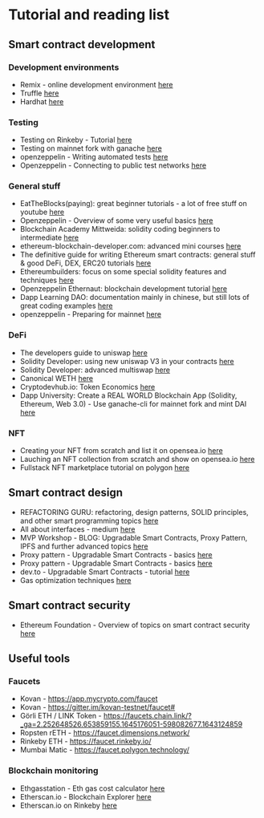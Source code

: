 # Tutorial and reading list

## Smart contract development
### Development environments
- Remix - online development environment [here](https://remix.ethereum.org/)
- Truffle [here](https://trufflesuite.com/)
- Hardhat [here](https://hardhat.org/getting-started/)

### Testing
- Testing on Rinkeby - Tutorial [here](https://www.geeksforgeeks.org/deploying-smart-contract-on-test-main-network-using-truffle/)
- Testing on mainnet fork with ganache [here](https://blockheroes.dev/test-smart-contracts-on-mainnet/)
- openzeppelin - Writing automated tests [here](https://docs.openzeppelin.com/learn/writing-automated-tests)
- Openzeppelin - Connecting to public test networks [here](https://docs.openzeppelin.com/learn/connecting-to-public-test-networks)

### General stuff
- EatTheBlocks(paying): great beginner tutorials - a lot of free stuff on youtube [here](https://eattheblocks.com/)
- Openzeppelin - Overview of some very useful basics [here](https://docs.openzeppelin.com/)
- Blockchain Academy Mittweida: solidity coding beginners to intermediate [here](https://blockchain-academy.hs-mittweida.de/courses/solidity-coding-beginners-to-intermediate/)
- ethereum-blockchain-developer.com: advanced mini courses [here](https://ethereum-blockchain-developer.com/100-advanced-ethereum/)
- The definitive guide for writing Ethereum smart contracts: general stuff & good DeFi, DEX, ERC20 tutorials [here](https://ethereumdev.io/)
- Ethereumbuilders: focus on some special solidity features and techniques [here](https://ethereumbuilders.gitbooks.io/guide/content/en/solidity_features.html)
- Openzeppelin Ethernaut: blockchain development tutorial [here](https://ethernaut.openzeppelin.com/)
- Dapp Learning DAO: documentation mainly in chinese, but still lots of great coding examples [here](https://github.com/Dapp-Learning-DAO/Dapp-Learning)
- openzeppelin - Preparing for mainnet [here](https://docs.openzeppelin.com/learn/preparing-for-mainnet)

### DeFi
- The developers guide to uniswap [here](https://blog.oceanprotocol.com/the-developers-guide-to-uniswap-48fcf6e9ee1e)
- Solidity Developer: using new uniswap V3 in your contracts [here](https://soliditydeveloper.com/uniswap3)
- Solidity Developer: advanced multiswap [here](https://soliditydeveloper.com/multiswap-advanced)
- Canonical WETH [here](https://blog.0xproject.com/canonical-weth-a9aa7d0279dd)
- Cryptodevhub.io: Token Economics [here](https://cryptodevhub.io/wiki/token-economics)
- Dapp University: Create a REAL WORLD Blockchain App (Solidity, Ethereum, Web 3.0) - Use ganache-cli for mainnet fork and mint DAI [here](https://morioh.com/p/36025b80fd0b)

### NFT
- Creating your NFT from scratch and list it on opensea.io [here](https://medium.com/gft-engineering/creating-your-own-nft-from-scratch-and-listing-it-on-opensea-8ac296cf1019)
- Lauching an NFT collection from scratch and show on opensea.io [here](https://medium.com/@ultrasoundchad/launching-an-nft-from-scratch-9d0502f5fef9)
- Fullstack NFT marketplace tutorial on polygon [here](https://dev.to/edge-and-node/building-scalable-full-stack-apps-on-ethereum-with-polygon-2cfb)

## Smart contract design
- REFACTORING GURU: refactoring, design patterns, SOLID principles, and other smart programming topics [here](https://refactoring.guru/)
- All about interfaces - medium [here](https://medium.com/coinmonks/solidity-tutorial-all-about-interfaces-f547d2869499)
- MVP Workshop - BLOG: Upgradable Smart Contracts, Proxy Pattern, IPFS and further advanced topics [here](https://mvpworkshop.co/blog/)
- Proxy pattern - Upgradable Smart Contracts - basics [here](https://medium.com/coinmonks/proxy-pattern-and-upgradeable-smart-contracts-45d68d6f15da)
- Proxy pattern - Upgradable Smart Contracts - basics [here](https://medium.com/@shub.sharma350/upgradability-patterns-in-solidity-part-1-13e23ce1f144)
- dev.to - Upgradable Smart Contracts - tutorial [here](https://dev.to/yakult/tutorial-write-upgradeable-smart-contract-proxy-contract-with-openzeppelin-1916)
- Gas optimization techniques [here](https://medium.com/@shub.sharma350/gas-optimizations-in-smart-contracts-a894768b274c)


## Smart contract security
- Ethereum Foundation - Overview of topics on smart contract security [here](https://ethereum.org/en/developers/docs/smart-contracts/security/)

## Useful tools
### Faucets
- Kovan - https://app.mycrypto.com/faucet
- Kovan - https://gitter.im/kovan-testnet/faucet#
- Görli ETH / LINK Token - https://faucets.chain.link/?_ga=2.252648526.653859155.1645176051-598082677.1643124859
- Ropsten rETH - https://faucet.dimensions.network/
- Rinkeby ETH - https://faucet.rinkeby.io/
- Mumbai Matic - https://faucet.polygon.technology/

### Blockchain monitoring
- Ethgasstation - Eth gas cost calculator [here](https://ethgasstation.info/)
- Etherscan.io - Blockchain Explorer [here](https://etherscan.io/)
- Etherscan.io on Rinkeby [here](https://rinkeby.etherscan.io/)
